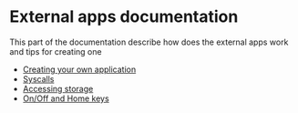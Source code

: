 # External apps documentation

This part of the documentation describe how does the external apps work and tips
for creating one

- [Creating your own application](creating-application.md)
- [Syscalls](syscalls.md)
- [Accessing storage](storage.md)
- [On/Off and Home keys](onoff-home.md)
